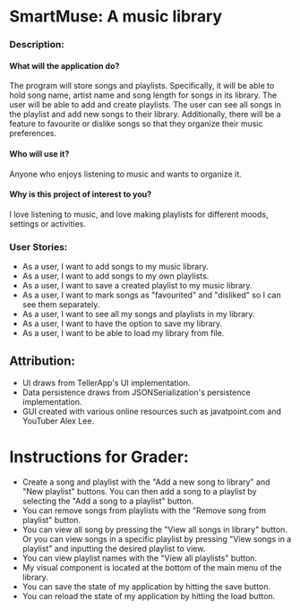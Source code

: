 # SmartMuse: A music library 

### Description:

#### What will the application do?
The program will store songs and playlists. Specifically, it will be able to hold song name, artist name and song length
for songs in its library. The user will be able to add and create playlists. The user can see all songs in the playlist 
and add new songs to their library. Additionally, there will be a feature to favourite or dislike songs so that they 
organize their music preferences.


#### Who will use it?
Anyone who enjoys listening to music and wants to organize it.  

#### Why is this project of interest to you?
I love listening to music, and love making playlists for different moods, settings or activities. 

### User Stories:
- As a user, I want to add songs to my music library.
- As a user, I want to add songs to my own playlists.
- As a user, I want to save a created playlist to my music library.
- As a user, I want to mark songs as "favourited" and "disliked" so I can see them separately.
- As a user, I want to see all my songs and playlists in my library.
- As a user, I want to have the option to save my library.
- As a user, I want to be able to load my library from file.
 
## Attribution:
- UI draws from TellerApp's UI implementation.
- Data persistence draws from JSONSerialization's persistence implementation.
- GUI created with various online resources such as javatpoint.com and YouTuber Alex Lee.

# Instructions for Grader: 
- Create a song and playlist with the "Add a new song to library" and "New playlist" buttons. You can then add a song to
  a playlist by selecting the "Add a song to a playlist" button. 
- You can remove songs from playlists with the "Remove song from playlist" button.
- You can view all song by pressing the "View all songs in library" button. Or you can view songs in a specific playlist
  by pressing "View songs in a playlist" and inputting the desired playlist to view.
- You can view playlist names with the "View all playlists" button.
- My visual component is located at the bottom of the main menu of the library.
- You can save the state of my application by hitting the save button.
- You can reload the state of my application by hitting the load button.